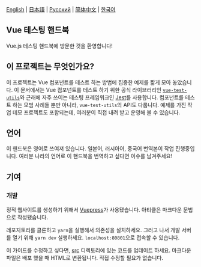 [English](https://github.com/lmiller1990/vue-testing-handbook#vue-testing-handbook) | [日本語](https://github.com/lmiller1990/vue-testing-handbook/blob/master/src/ja/README.md) | [Русский](https://github.com/webistomin/vue-testing-handbook/blob/master/README.ru.md) | [简体中文](https://github.com/tonylua/vue-testing-handbook/blob/master/README.zh-CN.md) | [한국어](https://github.com/webistomin/vue-testing-handbook/blob/master/README.ko.md)

## Vue 테스팅 핸드북

Vue.js 테스팅 핸드북에 방문한 것을 환영합니다!

## 이 프로젝트는 무엇인가요?

이 프로젝트는 Vue 컴포넌트를 테스트 하는 방법에 집중한 예제를 짧게 모아 놓았습니다. 이 문서에서는 Vue 컴포넌트를 테스트 하기 위한 공식 라이브러리인 [`vue-test-utils`](https://github.com/vuejs/vue-test-utils)와 근래에 자주 쓰이는 테스팅 프레임워크인 [Jest](https://jestjs.io/)를 사용합니다. 컴포넌트를 테스트 하는 모범 사례들 뿐만 아니라, `vue-test-utils`의 API도 다룹니다. 예제를 가진 작업 데모 프로젝트도 포함되는데, 여러분이 직접 내려 받고 운영해 볼 수 있습니다.

## 언어

이 핸드북은 영어로 쓰여져 있습니다. 일본어, 러시아어, 중국어 번역본이 작업 진행중입니다. 여러분 나라의 언어로 이 핸드북을 번역하고 싶다면 이슈를 남겨주세요!

## 기여

### 개발

정적 웹사이트를 생성하기 위해서 [Vuepress](https://vuepress.vuejs.org/)가 사용됐습니다. 아티클은 마크다운 문법으로 작성됐습니다.

레포지토리를 클론하고 `yarn`을 실행해서 의존성을 설치하세요. 그러고 나서 개발 서버를 열기 위해 `yarn dev` 실행하세요. `localhost:80801`으로 접속할 수 있습니다.

이 가이드를 수정하고 싶다면, [src](https://github.com/lmiller1990/vue-testing-handbook/tree/master/src) 디렉토리에 있는 코드를 업데이트 하세요. 마크다운 파일은 배포 했을 때 HTML로 변환됩니다. 직접 수정할 필요가 없습니다.
